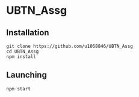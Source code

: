 # UBTN_Assg

Installation
------------

```
git clone https://github.com/u1068846/UBTN_Assg
cd UBTN_Assg
npm install
```

Launching
---------

```
npm start
```
